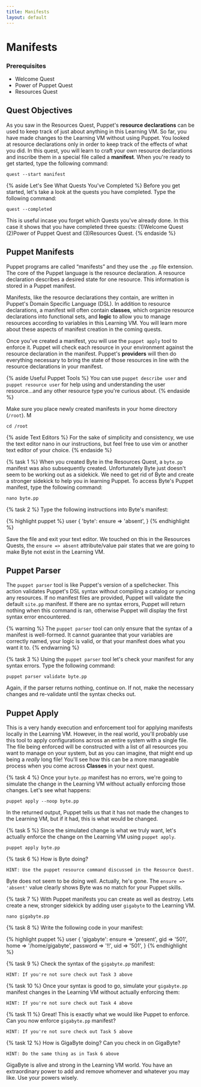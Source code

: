 ```yaml
---
title: Manifests
layout: default
---
```


# Manifests

### Prerequisites

- Welcome Quest
- Power of Puppet Quest
- Resources Quest

## Quest Objectives

As you saw in the Resources Quest, Puppet's **resource declarations** can be used to keep track of just about anything in this Learning VM. So far, you have made changes to the Learning VM without using Puppet. You looked at resource declarations only in order to keep track of the effects of what you did. In this quest, you will learn to craft your own resource declarations and inscribe them in a special file called a **manifest**. When you're ready to get started, type the following command:

    quest --start manifest

{% aside Let's See What Quests You've Completed %}
Before you get started, let's take a look at the quests you have completed. Type the following command:

	quest --completed

This is useful incase you forget which Quests you've already done. In this case it shows that you have completed three quests: (1)Welcome Quest (2)Power of Puppet Quest and (3)Resources Quest.
{% endaside %}

## Puppet Manifests

Puppet programs are called “manifests” and they use the `.pp` file extension. The core of the Puppet language is the resource declaration. A resource declaration describes a desired state for one resource. This information is stored in a Puppet manifest.

Manifests, like the resource declarations they contain, are written in Puppet's Domain Specific Language (DSL). In addition to resource declarations, a manifest will often contain **classes**, which organize resource declarations into functional sets, and **logic** to allow you to manage resources according to variables in this Learning VM. You will learn more about these aspects of manifest creation in the coming quests.

Once you've created a manifest, you will use the `puppet apply` tool to enforce it. Puppet will check each resource in your environment against the resource declaration in the manifest. Puppet's **providers** will then do everything necessary to bring the state of those resources in line with the resource declarations in your manifest.

{% aside Useful Puppet Tools %}
You can use `puppet describe user` and `puppet resource user` for help using and understanding the user resource...and any other resource type you're curious about.
{% endaside %}

Make sure you place newly created manifests in your home directory (`/root`). M

	cd /root

{% aside Text Editors %}
For the sake of simplicity and consistency, we use the text editor nano in our instructions, but feel free to use vim or another text editor of your choice.
{% endaside %}

{% task 1 %}
When you created Byte in the Resources Quest, a `byte.pp` manifest was also subsequently created. Unfortunately Byte just doesn't seem to be working out as a sidekick. We need to get rid of Byte and create a stronger sidekick to help you in learning Puppet. To access Byte's Puppet manifest, type the following command:

	nano byte.pp

{% task 2 %}
Type the following instructions into Byte's manifest:

{% highlight puppet %}
user { 'byte':
	ensure => 'absent',
}
{% endhighlight %}

Save the file and exit your text editor. We touched on this in the Resources Quests, the `ensure => absent` attribute/value pair states that we are going to make Byte not exist in the Learning VM.

## Puppet Parser

The `puppet parser` tool is like Puppet's version of a spellchecker. This action validates Puppet's DSL syntax without compiling a catalog or syncing any resources. If no manifest files are provided, Puppet will validate the default `site.pp` manifest. If there are no syntax errors, Puppet will return nothing when this command is ran, otherwise Puppet will display the first syntax error encountered. 

{% warning %}
The `puppet parser` tool can only ensure that the syntax of a manifest is well-formed. It cannot guarantee that your variables are correctly named, your logic is valid, or that your manifest does what you want it to.
{% endwarning %}

{% task 3 %}
Using the `puppet parser` tool let's check your manifest for any syntax errors. Type the following command:

	puppet parser validate byte.pp

Again, if the parser returns nothing, continue on. If not, make the necessary changes and re-validate until the syntax checks out.

## Puppet Apply

This is a very handy execution and enforcement tool for applying manifests locally in the Learning VM. However, in the real world, you'll probably use this tool to apply configurations across an entire system with a single file. The file being enforced will be constructed with a list of all resources you want to manage on your system, but as you can imagine, that might end up being a _really_ long file! You'll see how this can be a more manageable process when you come across **Classes** in your next quest.

{% task 4 %}
Once your `byte.pp` manifest has no errors, we're going to simulate the change in the Learning VM without actually enforcing those changes. Let's see what happens:

	puppet apply --noop byte.pp

In the returned output, Puppet tells us that it has not made the changes to the Learning VM, but if it had, this is what would be changed.

{% task 5 %}
Since the simulated change is what we truly want, let's actually enforce the change on the Learning VM using `puppet apply`.

	puppet apply byte.pp

{% task 6 %}
How is Byte doing?

	HINT: Use the puppet resource command discussed in the Resource Quest.
		
Byte does not seem to be doing well. Actually, he's gone. The `ensure => 'absent'` value clearly shows Byte was no match for your Puppet skills.

{% task 7 %}
With Puppet manifests you can create as well as destroy. Lets create a new, stronger sidekick by adding user `gigabyte` to the Learning VM.

	nano gigabyte.pp

{% task 8 %}
Write the following code in your manifest:

{% highlight puppet %}
user { 'gigabyte':
	ensure => 'present',
	gid => '501',
	home => '/home/gigabyte',
	password => '!!',
	uid => '501',
}
{% endhighlight %}

{% task 9 %}
Check the syntax of the `gigabyte.pp` manifest:

	HINT: If you're not sure check out Task 3 above
	
{% task 10 %}
Once your syntax is good to go, simulate your `gigabyte.pp` manifest changes in the Learning VM without actually enforcing them:

	HINT: If you're not sure check out Task 4 above
	
{% task 11 %}
Great! This is exactly what we would like Puppet to enforce. Can you now enforce `gigabyte.pp` manifest?

	HINT: If you're not sure check out Task 5 above
	
{% task 12 %}
How is GigaByte doing? Can you check in on GigaByte?

	HINT: Do the same thing as in Task 6 above
		
GigaByte is alive and strong in the Learning VM world. You have an extraordinary power to add and remove whomever and whatever you may like. Use your powers wisely.
